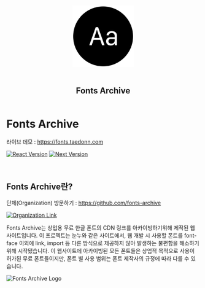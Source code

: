 <div style="width: 100%; display: flex; flex-direction: column; justify-content: center; align-items: center;">
<img src="./public/logo.png" style="width: 160px; margin-bottom: 20px;"/>
<h2>Fonts Archive</h2>
</div>

# Fonts Archive

라이브 데모 : https://fonts.taedonn.com

[![React Version](https://img.shields.io/badge/featured%20on-react%20%4018.2.0-%2361DAFB)](#) [![Next Version](https://img.shields.io/badge/featured%20on-Next.js%20%4013.4.1-%23202124)](#)

&nbsp;

## Fonts Archive란? 

단체(Organization) 방문하기 : https://github.com/fonts-archive

[![Organization Link](https://img.shields.io/badge/featured%20on-GitHub%20Organization-%232B3137)](#)

Fonts Archive는 상업용 무료 한글 폰트의 CDN 링크를 아카이빙하기위해 제작된 웹사이트입니다. 이 프로젝트는 눈누와 같은 사이트에서, 웹 개발 시 사용할 폰트를 font-face 이외에 link, import 등 다른 방식으로 제공하지 않아 발생하는 불편함을 해소하기 위해 시작됐습니다. 이 웹사이트에 아카이빙된 모든 폰트들은 상업적 목적으로 사용이 허가된 무료 폰트들이지만, 폰트 별 사용 범위는 폰트 제작사의 규정에 따라 다를 수 있습니다.

![Fonts Archive Logo](https://i.ibb.co/bKXPjMY/fonts-archive-logo.png)

&nbsp;
